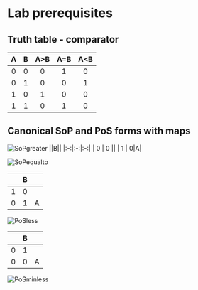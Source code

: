 # Lab prerequisites
## Truth table - comparator

| A | B | A>B | A=B | A<B|
| :-: | :-: | :-: | :-: | :-: |
|0 | 0| 0| 1| 0|
|0 | 1| 0| 0| 1|
| 1| 0| 1| 0| 0|
| 1| 1| 0| 1| 0|

## Canonical SoP and PoS forms with maps

![SoPgreater](https://latex.codecogs.com/gif.latex?y_{A>B}^{SoP}&space;=&space;A\cdot&space;\bar{B})
||B||
|:-:|:-:|:-:|
| 0 | 0 ||
| 1 | 0|A|


![SoPequalto](https://latex.codecogs.com/gif.latex?y_{A=B}^{SoP}&space;=&space;\bar{A}\cdot\bar{B}&plus;A\cdot&space;B)

||B||
|:-:|:-:|:-:|
| 1 | 0 ||
| 0 | 1|A|


![PoSless](https://latex.codecogs.com/gif.latex?y_{A<B}^{PoS}&space;=&space;(A&plus;B)\cdot(\bar{A}&plus;B)\cdot&space;(\bar{A}&plus;\bar{B}))

||B||
|:-:|:-:|:-:|
| 0 | 1 ||
| 0 | 0|A|

![PoSminless](https://latex.codecogs.com/gif.latex?y_{A<B}^{PoS,min}&space;=&space;B\cdot&space;\bar{A})

